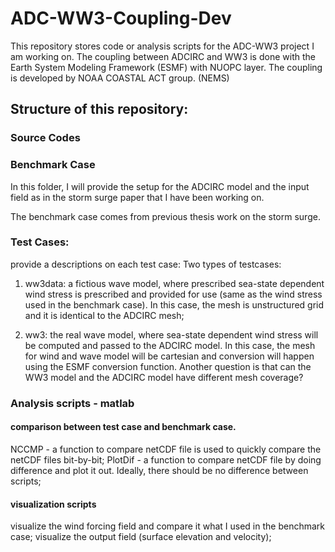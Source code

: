 # ADC-WW3-Coupling-Dev
This repository stores code or analysis scripts for the ADC-WW3 project I am working on.
The coupling between ADCIRC and WW3 is done with the Earth System Modeling Framework (ESMF) with NUOPC layer.
The coupling is developed by NOAA COASTAL ACT group. (NEMS)

## Structure of this repository:
### Source Codes

### Benchmark Case
In this folder, I will provide the setup for the ADCIRC model and the input field as in the storm surge paper that I have been working on.

The benchmark case comes from previous thesis work on the storm surge.
### Test Cases:
provide a descriptions on each test case:
Two types of testcases:
 1. ww3data: a fictious wave model, where prescribed sea-state dependent wind stress is prescribed and provided for use (same as the wind stress used in the benchmark case). In this case, the mesh is unstructured grid and it is identical to the ADCIRC mesh;
 
 2. ww3: the real wave model, where sea-state dependent wind stress will be computed and passed to the ADCIRC model. In this case, the mesh for wind and wave model will be cartesian and conversion will happen using the ESMF conversion function. Another question is that can the WW3 model and the ADCIRC model have different mesh coverage?
 

### Analysis scripts - matlab
#### comparison between test case and benchmark case.
NCCMP - a function to compare netCDF file is used to quickly compare the netCDF files bit-by-bit;
PlotDif - a function to compare netCDF file by doing difference and plot it out. 
Ideally, there should be no difference between scripts;

#### visualization scripts
visualize the wind forcing field and compare it what I used in the benchmark case;
visualize the output field (surface elevation and velocity); 



 
 


